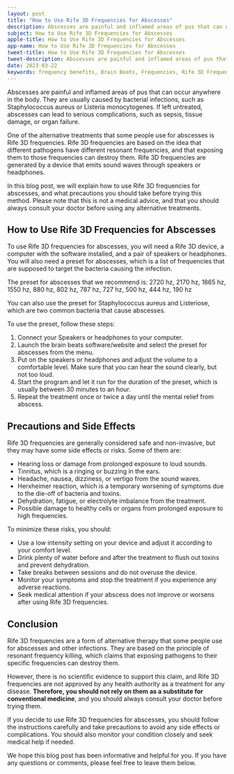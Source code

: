 ```yaml
---
layout: post
title: "How to Use Rife 3D Frequencies for Abscesses"
description: Abscesses are painful and inflamed areas of pus that can occur anywhere in the body. They are usually caused by bacterial infections, such as Staphylococcus aureus or Listeria monocytogenes.
subject: How to Use Rife 3D Frequencies for Abscesses
apple-title: How to Use Rife 3D Frequencies for Abscesses
app-name: How to Use Rife 3D Frequencies for Abscesses
tweet-title: How to Use Rife 3D Frequencies for Abscesses
tweet-description: Abscesses are painful and inflamed areas of pus that can occur anywhere in the body. They are usually caused by bacterial infections, such as Staphylococcus aureus or Listeria monocytogenes.
date: 2023-03-22
keywords: frequency benefits, Brain Beats, Frequencies, Rife 3D Frequencies for Abscesses, brainwave entrainment, sound therapy, Rife 3D Frequencies for Abscesses benefits, rife frequency
---
```


Abscesses are painful and inflamed areas of pus that can occur anywhere in the body. They are usually caused by bacterial infections, such as Staphylococcus aureus or Listeria monocytogenes. If left untreated, abscesses can lead to serious complications, such as sepsis, tissue damage, or organ failure.

One of the alternative treatments that some people use for abscesses is Rife 3D frequencies. Rife 3D frequencies are based on the idea that different pathogens have different resonant frequencies, and that exposing them to those frequencies can destroy them. Rife 3D frequencies are generated by a device that emits sound waves through speakers or headphones.

In this blog post, we will explain how to use Rife 3D frequencies for abscesses, and what precautions you should take before trying this method. Please note that this is not a medical advice, and that you should always consult your doctor before using any alternative treatments.

## How to Use Rife 3D Frequencies for Abscesses

To use Rife 3D frequencies for abscesses, you will need a Rife 3D device, a computer with the software installed, and a pair of speakers or headphones. You will also need a preset for abscesses, which is a list of frequencies that are supposed to target the bacteria causing the infection.

The preset for abscesses that we recommend is: 2720 hz, 2170 hz, 1865 hz, 1550 hz, 880 hz, 802 hz, 787 hz, 727 hz, 500 hz, 444 hz, 190 hz


You can also use the preset for Staphylococcus aureus and Listeriose, which are two common bacteria that cause abscesses.

To use the preset, follow these steps:

1. Connect your Speakers or headphones to your computer.
2. Launch the brain beats software/website and select the preset for abscesses from the menu.
3. Put on the speakers or headphones and adjust the volume to a comfortable level. Make sure that you can hear the sound clearly, but not too loud.
4. Start the program and let it run for the duration of the preset, which is usually between 30 minutes to an hour.
5. Repeat the treatment once or twice a day until the mental relief from abscess.

## Precautions and Side Effects

Rife 3D frequencies are generally considered safe and non-invasive, but they may have some side effects or risks. Some of them are:

- Hearing loss or damage from prolonged exposure to loud sounds.
- Tinnitus, which is a ringing or buzzing in the ears.
- Headache, nausea, dizziness, or vertigo from the sound waves.
- Herxheimer reaction, which is a temporary worsening of symptoms due to the die-off of bacteria and toxins.
- Dehydration, fatigue, or electrolyte imbalance from the treatment.
- Possible damage to healthy cells or organs from prolonged exposure to high frequencies.

To minimize these risks, you should:

- Use a low intensity setting on your device and adjust it according to your comfort level.
- Drink plenty of water before and after the treatment to flush out toxins and prevent dehydration.
- Take breaks between sessions and do not overuse the device.
- Monitor your symptoms and stop the treatment if you experience any adverse reactions.
- Seek medical attention if your abscess does not improve or worsens after using Rife 3D frequencies.

## Conclusion

Rife 3D frequencies are a form of alternative therapy that some people use for abscesses and other infections. They are based on the principle of resonant frequency killing, which claims that exposing pathogens to their specific frequencies can destroy them.

However, there is no scientific evidence to support this claim, and Rife 3D frequencies are not approved by any health authority as a treatment for any disease. **Therefore, you should not rely on them as a substitute for conventional medicine**, and you should always consult your doctor before trying them.

If you decide to use Rife 3D frequencies for abscesses, you should follow the instructions carefully and take precautions to avoid any side effects or complications. You should also monitor your condition closely and seek medical help if needed.

We hope this blog post has been informative and helpful for you. If you have any questions or comments, please feel free to leave them below.